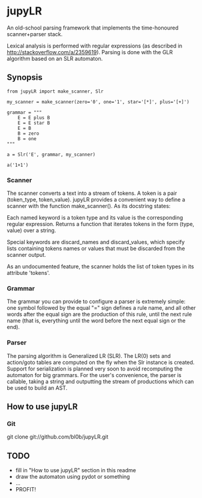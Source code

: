 # jupyLR

An old-school parsing framework that implements the time-honoured scanner+parser stack.

Lexical analysis is performed with regular expressions (as described in http://stackoverflow.com/a/2359619).
Parsing is done with the GLR algorithm based on an SLR automaton.

## Synopsis

    from jupyLR import make_scanner, Slr

    my_scanner = make_scanner(zero='0', one='1', star='[*]', plus='[+]')

    grammar = """
        E = E plus B
        E = E star B
        E = B
        B = zero
        B = one
    """

    a = Slr('E', grammar, my_scanner)

    a('1+1')

### Scanner

The scanner converts a text into a stream of tokens. A token is a pair (token_type, token_value).
jupyLR provides a convenient way to define a scanner with the function make_scanner(). As its docstring states:

Each named keyword is a token type and its value is the corresponding
regular expression. Returns a function that iterates tokens in the form
(type, value) over a string.

Special keywords are discard_names and discard_values, which specify lists
containing tokens names or values that must be discarded from the scanner
output.

As an undocumented feature, the scanner holds the list of token types in
its attribute 'tokens'.

### Grammar

The grammar you can provide to configure a parser is extremely simple: one symbol followed by the equal "=" sign
defines a rule name, and all other words after the equal sign are the production of this rule, until the next rule name
(that is, everything until the word before the next equal sign or the end).

### Parser

The parsing algorithm is Generalized LR (SLR). The LR(0) sets and action/goto tables are computed on the fly when the Slr instance
is created. Support for serialization is planned very soon to avoid recomputing the automaton for big grammars.
For the user's convenience, the parser is callable, taking a string and outputting the stream of productions which can be used
to build an AST.

## How to use jupyLR

### Git

git clone git://github.com/bl0b/jupyLR.git

## TODO

 * fill in "How to use jupyLR" section in this readme
 * draw the automaton using pydot or something
 * ...
 * PROFIT!
